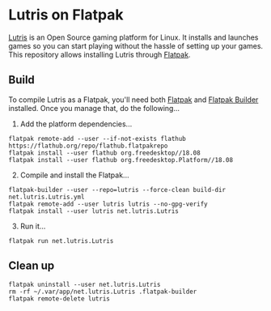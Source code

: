 # Lutris on Flatpak

[Lutris](https://lutris.net) is an Open Source gaming platform for Linux. It installs and launches games so you can start playing without the hassle of setting up your games. This repository allows installing Lutris through [Flatpak](https://flatpak.org).

## Build

To compile Lutris as a Flatpak, you'll need both [Flatpak](https://flatpak.org/) and [Flatpak Builder](http://docs.flatpak.org/en/latest/flatpak-builder.html) installed. Once you manage that, do the following...

1. Add the platform dependencies...
  ```
  flatpak remote-add --user --if-not-exists flathub https://flathub.org/repo/flathub.flatpakrepo
  flatpak install --user flathub org.freedesktop//18.08
  flatpak install --user flathub org.freedesktop.Platform//18.08
  ```

2. Compile and install the Flatpak...
  ```
  flatpak-builder --user --repo=lutris --force-clean build-dir net.lutris.Lutris.yml
  flatpak remote-add --user lutris lutris --no-gpg-verify
  flatpak install --user lutris net.lutris.Lutris
  ```

3. Run it...
  ```
  flatpak run net.lutris.Lutris
  ```

## Clean up

```
flatpak uninstall --user net.lutris.Lutris
rm -rf ~/.var/app/net.lutris.Lutris .flatpak-builder
flatpak remote-delete lutris
```
